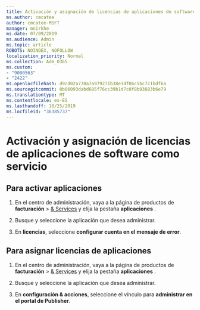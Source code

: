 ```yaml
---
title: Activación y asignación de licencias de aplicaciones de software como servicio
ms.author: cmcatee
author: cmcatee-MSFT
manager: mnirkhe
ms.date: 07/09/2019
ms.audience: Admin
ms.topic: article
ROBOTS: NOINDEX, NOFOLLOW
localization_priority: Normal
ms.collection: Adm_O365
ms.custom:
- "9000563"
- "2422"
ms.openlocfilehash: d9cd02a778a7a979271b38e3df06c5bc7c1bdf6a
ms.sourcegitcommit: 0b06093dabd685f76cc39b1d7c0f8b03883b6e79
ms.translationtype: MT
ms.contentlocale: es-ES
ms.lasthandoff: 10/25/2019
ms.locfileid: "36385737"
---
```

# <a name="activate-and-assign-software-as-a-service-app-licenses"></a>Activación y asignación de licencias de aplicaciones de software como servicio 

## <a name="to-activate-apps"></a>Para activar aplicaciones

1. En el centro de administración, vaya a la página de productos de **facturación** > [& Services](https://go.microsoft.com/fwlink/p/?linkid=842054) y elija la pestaña **aplicaciones** .

2. Busque y seleccione la aplicación que desea administrar.

3. En **licencias**, seleccione **configurar cuenta en el mensaje de error**.  

## <a name="to-assign-app-licenses"></a>Para asignar licencias de aplicaciones

1. En el centro de administración, vaya a la página de productos de **facturación** > [& Services](https://go.microsoft.com/fwlink/p/?linkid=842054) y elija la pestaña **aplicaciones** .

2. Busque y seleccione la aplicación que desea administrar.  

3. En **configuración & acciones**, seleccione el vínculo para **administrar en el portal de Publisher**.